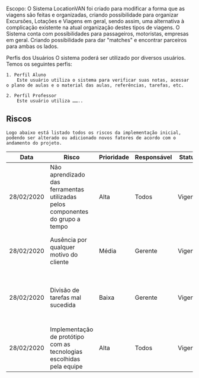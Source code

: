
Escopo:
O Sistema LocationVAN foi criado para modificar a forma que as viagens são feitas e organizadas, criando possibilidade para organizar Excursões, Lotações e Viagens em geral, sendo assim, uma alternativa à complicação existente na atual organização destes tipos de viagens. O Sistema conta com possibilidades para passageiros, motoristas, empresas em geral. Criando possibilidade para dar "matches" e encontrar parceiros para ambas os lados.

Perfis dos Usuários
	O sistema poderá ser utilizado por diversos usuários. Temos os seguintes perfis:

	1. Perfil Aluno
		Este usuário utiliza o sistema para verificar suas notas, acessar o plano de aulas e o material das aulas, referências, tarefas, etc.

	2. Perfil Professor
		Este usuário utiliza ……..

## Riscos

	Logo abaixo está listado todos os riscos da implementação inicial, podendo ser alterado ou adicionado novos fatores de acordo com o andamento do projeto.

Data | Risco | Prioridade | Responsável | Status | Providência/Solução
-- | -- | -- | -- | -- | --
28/02/2020 | Não aprendizado das ferramentas utilizadas pelos componentes do grupo a tempo | Alta | Todos | Vigente | Reforçar estudos sobre as ferramentas e receber apoio dos integrantes que dominam o mesmo
28/02/2020 | Ausência por qualquer motivo do cliente | Média | Gerente | Vigente | Planejar o cronograma tendo em base a agenda do cliente e orientar a equipe
28/02/2020 | Divisão de tarefas mal sucedida | Baixa | Gerente | Vigente | Acompanhar o desenvolvimento de cada membro da equipe e estimar tempo necessário para conclusão das tarefas
28/02/2020 | Implementação de protótipo com as tecnologias escolhidas pela equipe | Alta | Todos | Vigente | Buscar tutoriais e a documentação das tecnologias para implementar os primeiros casos
